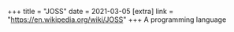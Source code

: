 +++
title = "JOSS"
date = 2021-03-05
[extra]
link = "https://en.wikipedia.org/wiki/JOSS"
+++
A programming language

